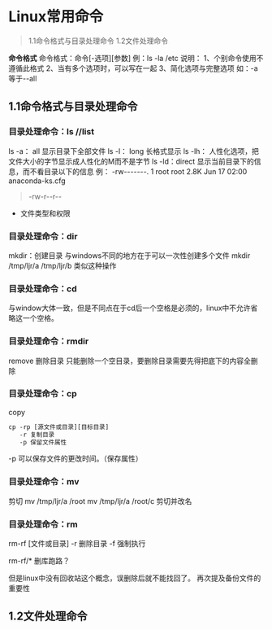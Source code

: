 # Linux常用命令

> 1.1命令格式与目录处理命令
> 1.2文件处理命令

**命令格式**
命令格式：命令[-选项][参数]
例：ls -la /etc
说明：
1、个别命令使用不遵循此格式
2、当有多个选项时，可以写在一起
3、简化选项与完整选项 如：-a等于--all

## 1.1命令格式与目录处理命令

### 目录处理命令：ls    //list

ls -a： all 显示目录下全部文件
ls -l： long 长格式显示
ls -lh： 人性化选项，把文件大小的字节显示成人性化的M而不是字节
ls -ld：direct 显示当前目录下的信息，而不看目录以下的信息
例：
-rw-------. 1 root root 2.8K Jun 17 02:00 anaconda-ks.cfg
> -rw-r--r--
  - 文件类型和权限 

### 目录处理命令：dir

mkdir：创建目录
与windows不同的地方在于可以一次性创建多个文件
mkdir /tmp/ljr/a /tmp/ljr/b
类似这种操作

### 目录处理命令：cd

与window大体一致，但是不同点在于cd后一个空格是必须的，linux中不允许省略这一个空格。

### 目录处理命令：rmdir

remove 删除目录
只能删除一个空目录，要删除目录需要先得把底下的内容全删除

### 目录处理命令：cp

copy

``` txt 
cp -rp [源文件或目录][目标目录]
   -r 复制目录
   -p 保留文件属性
```

-p 可以保存文件的更改时间。（保存属性）

### 目录处理命令：mv

剪切
mv /tmp/ljr/a  /root
mv /tmp/ljr/a  /root/c  剪切并改名

### 目录处理命令：rm

rm-rf [文件或目录]
-r 删除目录
-f 强制执行

rm-rf/* 删库跑路？

但是linux中没有回收站这个概念，误删除后就不能找回了。 再次提及备份文件的重要性

## 1.2文件处理命令


